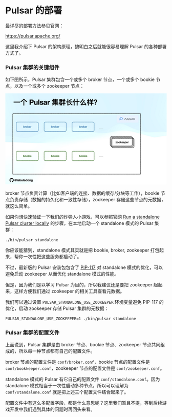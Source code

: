 # Pulsar 的部署

最详尽的部署方法参见官网：

https://pulsar.apache.org/

这里我介绍下 Pulsar 的架构原理，搞明白之后就能很容易理解 Pulsar 的各种部署方式了。

### Pulsar 集群的关键组件

如下图所示，Pulsar 集群包含一个或多个 broker 节点，一个或多个 bookie 节点，以及一个或多个 zookeeper 节点：

![](../images/pulsar-cluster.jpeg)

broker 节点负责计算（比如客户端的连接、数据的缓存/分块等工作），bookie 节点负责存储（数据的持久化和一致性存储），zookeeper 存储这些节点的元数据，就这么简单。

如果你想快速验证一下我们的炸弹人小游戏，可以参照官网 [Run a standalone Pulsar cluster locally](https://pulsar.apache.org/docs/next/getting-started-standalone/) 的步骤，在本地启动一个 standalone 模式的 Pulsar 集群：

```shell
./bin/pulsar standalone
```

你应该能猜到，standalone 模式其实就是把 bookie, broker, zookeeper 打包起来，帮你一次性把这些服务都启动了。

不过，最新版的 Pulsar 安装包包含了 [PIP-117](https://github.com/apache/pulsar/issues/13302) 对 standalone 模式的优化，可以避免启动 zookeeper 从而优化 standalone 模式的性能。

但是，因为我们是以学习 Pulsar 为目的，所以我建议还是要把 zookeeper 起起来，这样方便我们通过 zookeeper 的相关工具查看元数据。

我们可以通过设置 `PULSAR_STANDALONE_USE_ZOOKEEPER` 环境变量避免 PIP-117 的优化，启动 zookeeper 存储 Pulsar 集群的元数据：

```shell
PULSAR_STANDALONE_USE_ZOOKEEPER=1 ./bin/pulsar standalone
```

### Pulsar 集群的配置文件

上面说到，Pulsar 集群是由 broker 节点、bookie 节点、zookeeper 节点共同组成的，所以每一种节点都有自己的配置文件。

broker 节点的配置文件是 `conf/broker.conf`，bookie 节点的配置文件是 `conf/bookkeeper.conf`，zookeeper 节点的配置文件是 `conf/zookeeper.conf`。

standalone 模式的 Pulsar 有它自己的配置文件 `conf/standalone.conf`。因为 standalone 模式相当于一次性启动多种节点，所以可以理解为 `conf/standalone.conf` 就是把上述三个配置文件结合起来了。

配置文件中有这么多配置字段，都是什么意思呢？这里我们暂且不提，等到后续游戏开发中我们遇到具体的问题时再回头来看。
